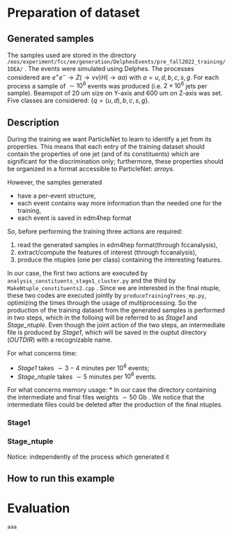 # Preparation of dataset
## Generated samples
The samples used are stored in the directory `/eos/experiment/fcc/ee/generation/DelphesEvents/pre_fall2022_training/IDEA/` .
The events were simulated using Delphes. 
The processes considered are $e^+ e^- \to Z(\to \nu \nu) H(\to aa)$ with $a = u,d,b,c,s,g$.
For each process a sample of $\sim 10^6$ events was produced (i.e. $2 \times 10^6$ jets per sample).
Beamspot of 20 um size on Y-axis and 600 um on Z-axis was set.
Five classes are considered: $\{ q = (u,d), b, c, s, g\}$.

## Description
During the training we want ParticleNet to learn to identify a jet from its properties. This means that each entry of the training dataset should contain the properties of one jet (and of its constituents) which are significant for the discrimination only; furthermore, these properties should be organized in a format accessible to ParticleNet: *arrays*.

However, the samples generated
* have a per-event structure, 
* each event contains way more information than the needed one for the training,
* each event is saved in edm4hep format 

So, before performing the training three actions are required:
1. read the generated samples in edm4hep format(through fccanalysis),
2. extract/compute the features of interest (through fccanalysis),
3. produce the ntuples (one per class) containing the interesting features.

In our case, the first two actions are executed by `analysis_constituents_stage1_cluster.py` and the third by `MakeNtuple_constituents2.cpp` .
Since we are interested in the final ntuple, these two codes are executed jointly by `produceTrainingTrees_mp.py`, optimizing the times through the usage of multiprocessing.
So the production of the training dataset from the generated samples is performed in two steps, which in the folloing will be referred to as _Stage1_ and _Stage_ntuple_.
Even though the joint action of the two steps, an intermediate file is produced by _Stage1_, which will be saved in the ouptut directory (_OUTDIR_) with a recognizable name.

For what concerns time: 
* _Stage1_ takes $\sim 3-4$ minutes per $10^6$ events;
* _Stage_ntuple_ takes $\sim 5$ minutes per $10^6$ events.

For what concerns memory usage:
*
In our case the directory containing the intermediate and final files weights $\sim 50$ Gb .
We notice that the intermediate files could be deleted after the production of the final ntuples.

### Stage1


### Stage_ntuple







Notice: independently of the process which generated it

## How to run this example

# Evaluation

``` aaa ``` 
